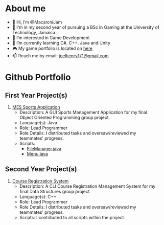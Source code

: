 # About me 
- 👋 Hi, I’m @MacaroniJam
- 🏫 I'm in my second year of pursuing a BSc in Gaming at the University of Technology, Jamaica
- 👀 I’m interested in Game Development
- 🌱 I’m currently learning C#, C++, Java and Unity
- 🎮 My game portfolio is located on [here](https://macaroni-jam.itch.io/)
- 📫 Reach me by email: joelhenry171@gmail.com

# Github Portfolio  
## First Year Project(s)
1. [MES Sports Application](https://github.com/MacaroniJam/MES-Sports-Application)
   - Description: A GUI Sports Management Application for my final Object Oriented Programming group project.
   - Language(s): Java
   - Role: Lead Programmer
   - Role Details: I distributed tasks and oversaw/reviewed my teammates' progress.
   - Scripts:
     - [FileManager.java](https://github.com/MacaroniJam/MES-Sports-Application/blob/main/MES-Sports-Application/src/FileManagerpkg/FileManager.java)
     - [Menu.java](https://github.com/MacaroniJam/MES-Sports-Application/blob/main/MES-Sports-Application/src/Menupkg/Menu.java)

## Second Year Project(s)
1. [Course Registration System](https://github.com/JMAJack/Course-Registration-System)
   - Description: A CLI Course Registration Management System for my final Data Structures group project.
   - Language(s): C++
   - Role: Lead Programmer
   - Role Details: I distributed tasks and oversaw/reviewed my teammates' progress.
   - Scripts: I contributed to all scripts within the project.
<!---
MacaroniJam/MacaroniJam is a ✨ special ✨ repository because its `README.md` (this file) appears on your GitHub profile.
You can click the Preview link to take a look at your changes.
--->

